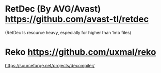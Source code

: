 # RetDec (By AVG/Avast) https://github.com/avast-tl/retdec
(RetDec Is resource heavy, especially for higher than 1mb files)
# Reko https://github.com/uxmal/reko

https://sourceforge.net/projects/decompiler/